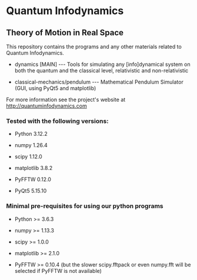 # Quantum Infodynamics
## Theory of Motion in Real Space

This repository contains the programs and any other materials related to Quantum Infodynamics.

* dynamics [MAIN] --- Tools for simulating any [info]dynamical system on both the quantum and the classical level, relativistic and non-relativistic

* classical-mechanics/pendulum --- Mathematical Pendulum Simulator (GUI, using PyQt5 and matplotlib)

For more information see the project's website at http://quantuminfodynamics.com

### Tested with the following versions:

* Python 3.12.2

* numpy 1.26.4

* scipy 1.12.0

* matplotlib 3.8.2

* PyFFTW 0.12.0

* PyQt5 5.15.10

### Minimal pre-requisites for using our python programs

* Python >= 3.6.3

* numpy >= 1.13.3

* scipy >= 1.0.0

* matplotlib >= 2.1.0

* PyFFTW >= 0.10.4 (but the slower scipy.fftpack or even numpy.fft will be selected if PyFFTW is not available)
